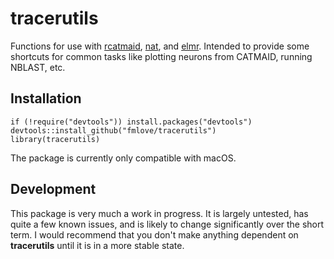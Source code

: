 # tracerutils
Functions for use with [rcatmaid](https://github.com/jefferis/rcatmaid), [nat](https://github.com/jefferis/nat), and [elmr](https://github.com/jefferis/elmr).  Intended to provide some shortcuts for common tasks like plotting neurons from CATMAID, running NBLAST, etc.

## Installation
    if (!require("devtools")) install.packages("devtools")
    devtools::install_github("fmlove/tracerutils")
    library(tracerutils)

The package is currently only compatible with macOS.

## Development
This package is very much a work in progress.  It is largely untested, has quite a few known issues, and is likely to change significantly over the short term.  I would recommend that you don't make anything dependent on **tracerutils** until it is in a more stable state.
